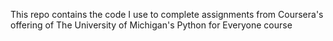 This repo contains the  code I use to complete assignments from Coursera's offering of The University of Michigan's Python for Everyone course
